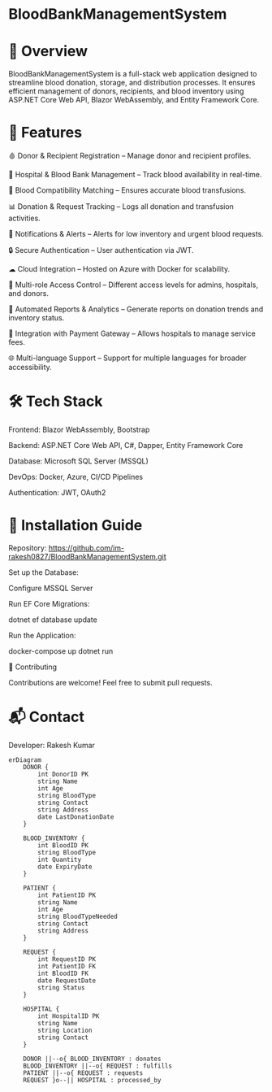# BloodBankManagementSystem
# 📌 Overview

BloodBankManagementSystem is a full-stack web application designed to streamline blood donation, storage, and distribution processes. It ensures efficient management of donors, recipients, and blood inventory using ASP.NET Core Web API, Blazor WebAssembly, and Entity Framework Core.

# 🚀 Features

🩸 Donor & Recipient Registration – Manage donor and recipient profiles.

🏥 Hospital & Blood Bank Management – Track blood availability in real-time.

🔎 Blood Compatibility Matching – Ensures accurate blood transfusions.

📊 Donation & Request Tracking – Logs all donation and transfusion activities.

📢 Notifications & Alerts – Alerts for low inventory and urgent blood requests.

🔒 Secure Authentication – User authentication via JWT.

☁ Cloud Integration – Hosted on Azure with Docker for scalability.

📌 Multi-role Access Control – Different access levels for admins, hospitals, and donors.

📜 Automated Reports & Analytics – Generate reports on donation trends and inventory status.

🏦 Integration with Payment Gateway – Allows hospitals to manage service fees.

🌐 Multi-language Support – Support for multiple languages for broader accessibility.

# 🛠️ Tech Stack

Frontend: Blazor WebAssembly, Bootstrap

Backend: ASP.NET Core Web API, C#, Dapper, Entity Framework Core

Database: Microsoft SQL Server (MSSQL)

DevOps: Docker, Azure, CI/CD Pipelines

Authentication: JWT, OAuth2



# 📌 Installation Guide

Repository: https://github.com/im-rakesh0827/BloodBankManagementSystem.git

Set up the Database:

Configure MSSQL Server

Run EF Core Migrations:

dotnet ef database update

Run the Application:

docker-compose up
dotnet run

🤝 Contributing

Contributions are welcome! Feel free to submit pull requests.

# 📬 Contact

Developer: Rakesh Kumar

```mermaid
erDiagram
    DONOR {
        int DonorID PK
        string Name
        int Age
        string BloodType
        string Contact
        string Address
        date LastDonationDate
    }

    BLOOD_INVENTORY {
        int BloodID PK
        string BloodType
        int Quantity
        date ExpiryDate
    }

    PATIENT {
        int PatientID PK
        string Name
        int Age
        string BloodTypeNeeded
        string Contact
        string Address
    }

    REQUEST {
        int RequestID PK
        int PatientID FK
        int BloodID FK
        date RequestDate
        string Status
    }

    HOSPITAL {
        int HospitalID PK
        string Name
        string Location
        string Contact
    }

    DONOR ||--o{ BLOOD_INVENTORY : donates
    BLOOD_INVENTORY ||--o{ REQUEST : fulfills
    PATIENT ||--o{ REQUEST : requests
    REQUEST }o--|| HOSPITAL : processed_by
